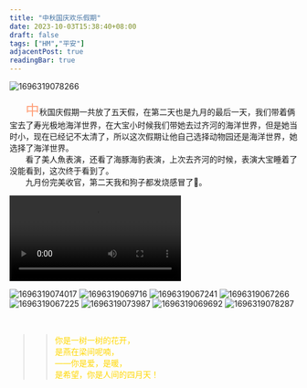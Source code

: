 ```yaml
---
title: "中秋国庆欢乐假期"
date: 2023-10-03T15:38:40+08:00
draft: false
tags: ["HM","平安"]
adjacentPost: true
readingBar: true
---
```

![1696319078266](https://cdn.jsdelivr.net/gh/tosspi/picx-images-hosting@master/1696319078266.jpg)

&emsp;&emsp;<font size=5 color=#ffa07a>中</font>秋国庆假期一共放了五天假，在第二天也是九月的最后一天，我们带着俩宝去了寿光极地海洋世界，在大宝小时候我们带她去过齐河的海洋世界，但是她当时小，现在已经记不太清了，所以这次假期让他自己选择动物园还是海洋世界，她选择了海洋世界。<br>
&emsp;&emsp;看了美人魚表演，还看了海豚海豹表演，上次去齐河的时候，表演大宝睡着了没能看到，这次终于看到了。<br>
&emsp;&emsp;九月份完美收官，第二天我和狗子都发烧感冒了🤧。<br>

<video src="https://cdn.jsdelivr.net/gh/tosspi/mumu@main/uPic/231003-1.mp4" controls></video>


![1696319074017](https://cdn.jsdelivr.net/gh/tosspi/picx-images-hosting@master/1696319074017.jpg)
![1696319069716](https://cdn.jsdelivr.net/gh/tosspi/picx-images-hosting@master/1696319069716.jpg)
![1696319067241](https://cdn.jsdelivr.net/gh/tosspi/picx-images-hosting@master/1696319067241.jpg)
![1696319067266](https://cdn.jsdelivr.net/gh/tosspi/picx-images-hosting@master/1696319067266.jpg)
![1696319067225](https://cdn.jsdelivr.net/gh/tosspi/picx-images-hosting@master/1696319067225.jpg)
![1696319073987](https://cdn.jsdelivr.net/gh/tosspi/picx-images-hosting@master/1696319073987.jpg)
![1696319069692](https://cdn.jsdelivr.net/gh/tosspi/picx-images-hosting@master/1696319069692.jpg)
![1696319078287](https://cdn.jsdelivr.net/gh/tosspi/picx-images-hosting@master/1696319078287.jpg)


<br>

> > <font color=#ffd700>你是一树一树的花开，<br>
> > 是燕在梁间呢喃，<br>
> > ——你是爱，是暖，<br>
> > 是希望，你是人间的四月天！</font><br>